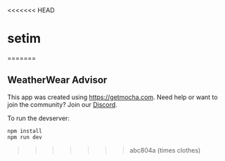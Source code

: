 <<<<<<< HEAD
# setim
=======
## WeatherWear Advisor

This app was created using https://getmocha.com.
Need help or want to join the community? Join our [Discord](https://discord.gg/shDEGBSe2d).

To run the devserver:
```
npm install
npm run dev
```
>>>>>>> abc804a (times clothes)
